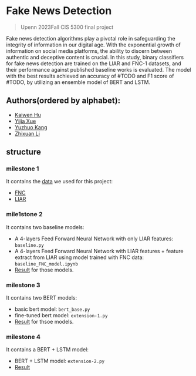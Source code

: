 # Fake News Detection
> Upenn 2023Fall CIS 5300 final project

Fake news detection algorithms play a pivotal role in safeguarding the integrity of information in our digital age. With the exponential growth of information on social media platforms, the ability to discern between authentic and deceptive content is crucial. In this study, binary classifiers for fake news detection are trained on the LIAR and FNC-1 datasets, and their performance against published baseline works is evaluated. The model with the best results achieved an accuracy of #TODO and F1 score of #TODO, by utilizing an ensemble model of BERT and LSTM. 


## Authors(ordered by alphabet): 
- [Kaiwen Hu](https://github.com/kevin00hu)
- [Yijia Xue](https://github.com/Artyxi)
- [Yuzhuo Kang](https://github.com/andykang8099)
- [Zhixuan Li](https://github.com/zhxabi)

## structure

### milestone 1
It contains the [data](milestone%201/dataset/data.md) we used for this project: 
- [FNC](http://www.fakenewschallenge.org/) 
- [LIAR](https://www.cs.ucsb.edu/~william/data/liar_dataset.zip)

### mile1stone 2
It contains two baseline models: 
- A 4-layers Feed Forward Neural Network with only LIAR features: `baseline.py`
- A 4-layers Feed Forward Neural Network with LIAR features + feature extract from LIAR using model trained with FNC data: `baseline_FNC_model.ipynb`
- [Result](milestone%202/baseline/score.md) for those models.
  
### milestone 3
It contains two BERT models:
- basic bert model: `bert_base.py`
- fine-tuned bert model: `extension-1.py`
- [Result](milestone%203/code/score.md) for thsoe models.

### milestone 4
It contains a BERT + LSTM model:
- BERT + LSTM model: `extension-2.py`
- [Result](milestone%204/code/score.md)